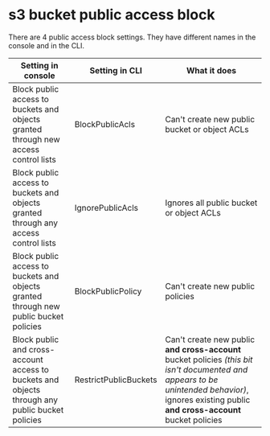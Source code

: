 # s3 bucket public access block

There are 4 public access block settings. They have different names in the console and in the CLI.

Setting in console | Setting in CLI | What it does
--- | --- | ---
Block public access to buckets and objects granted through new access control lists | BlockPublicAcls | Can't create new public bucket or object ACLs
Block public access to buckets and objects granted through any access control lists | IgnorePublicAcls | Ignores all public  bucket or object ACLs
Block public access to buckets and objects granted through new public bucket policies | BlockPublicPolicy | Can't create new public policies
Block public and cross-account access to buckets and objects through any public bucket policies | RestrictPublicBuckets | Can't create new public **and cross-account** bucket policies _(this bit isn't documented and appears to be unintended behavior)_, ignores existing public **and cross-account** bucket policies
